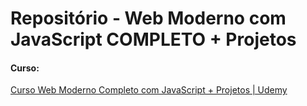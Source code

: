 # Repositório - Web Moderno com JavaScript COMPLETO + Projetos

#### Curso:
<a href="https://www.udemy.com/course/curso-web"> Curso Web Moderno Completo com JavaScript + Projetos | Udemy </a>
